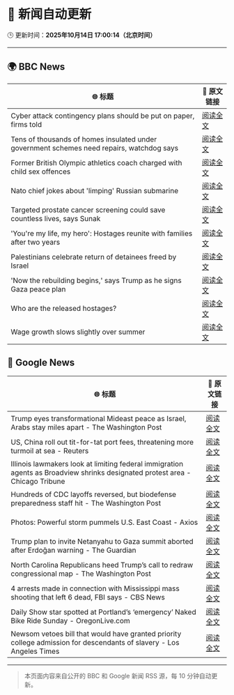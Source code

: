 # 🧠 新闻自动更新

🕒 更新时间：**2025年10月14日 17:00:14（北京时间）**

---

## 🌍 BBC News

| 🌐 标题 | 🔗 原文链接 |
|--------|-------------|
| Cyber attack contingency plans should be put on paper, firms told | [阅读全文](https://www.bbc.com/news/articles/ced61xv967lo?at_medium=RSS&at_campaign=rss) |
| Tens of thousands of homes insulated under government schemes need repairs, watchdog says | [阅读全文](https://www.bbc.com/news/articles/c3w965gz8zgo?at_medium=RSS&at_campaign=rss) |
| Former British Olympic athletics coach charged with child sex offences | [阅读全文](https://www.bbc.com/sport/athletics/articles/c2lp1w14lglo?at_medium=RSS&at_campaign=rss) |
| Nato chief jokes about 'limping' Russian submarine | [阅读全文](https://www.bbc.com/news/articles/ckgk2pn4v9lo?at_medium=RSS&at_campaign=rss) |
| Targeted prostate cancer screening could save countless lives, says Sunak | [阅读全文](https://www.bbc.com/news/articles/cwykxqerk12o?at_medium=RSS&at_campaign=rss) |
| 'You're my life, my hero': Hostages reunite with families after two years | [阅读全文](https://www.bbc.com/news/articles/cyv8p8m4qg6o?at_medium=RSS&at_campaign=rss) |
| Palestinians celebrate return of detainees freed by Israel | [阅读全文](https://www.bbc.com/news/articles/cr430epq45go?at_medium=RSS&at_campaign=rss) |
| 'Now the rebuilding begins,' says Trump  as he signs Gaza peace plan | [阅读全文](https://www.bbc.com/news/articles/c709jxxrrvlo?at_medium=RSS&at_campaign=rss) |
| Who are the released hostages? | [阅读全文](https://www.bbc.com/news/articles/cpvl9k4mw8no?at_medium=RSS&at_campaign=rss) |
| Wage growth slows slightly over summer | [阅读全文](https://www.bbc.com/news/articles/cjek274q99xo?at_medium=RSS&at_campaign=rss) |

## 📰 Google News

| 🌐 标题 | 🔗 原文链接 |
|--------|-------------|
| Trump eyes transformational Mideast peace as Israel, Arabs stay miles apart - The Washington Post | [阅读全文](https://news.google.com/rss/articles/CBMikgFBVV95cUxQSmFKWVUtemNIaVk3dzR3T01QTlQ4b0VmNHM3T2N2Y0FVTXR1eVhfZzY3WFI4MDhLTlhmTlNaRFdZNmwyTUVodnU1NTQxdkxTdTBuNHNSM0sxczZ0d0xNQURadXdNRGUwR1RNSXktaWhOOGEyVTd2NE5PZzVkU29MNElMbFBWZjlhdmxqZkJNaW5OUQ?oc=5) |
| US, China roll out tit-for-tat port fees, threatening more turmoil at sea - Reuters | [阅读全文](https://news.google.com/rss/articles/CBMitwFBVV95cUxOQzZ0OXpWdmxHSWh4dzlFcHpEa2ktaFJmQ2xMbDNreXVJMm53bGhnbEJRYy11UE45TGlZUDRXNnFPWUtOdmhQM1VhVndqRFhIQUpiM0hWbzFyaG5WNy1ySXV0ellxWW1ZdFM3cDVRSnlzQmIxNG5TazgycHdORWpySy1OVC1rUUJtZGRUamI3aHlhZVItWUZCS3VIWXRfb28tMjM2akpXdF9KSGxpYlM5V0ZfdDZXZzg?oc=5) |
| Illinois lawmakers look at limiting federal immigration agents as Broadview shrinks designated protest area - Chicago Tribune | [阅读全文](https://news.google.com/rss/articles/CBMiiAFBVV95cUxOT25wV3R1QlUxc3dxNnFZUmoteEgwTHh3ZWd6Tk11TXRFZmdQMjMxMUdzSHZVQkE3STViYlF4d2lGakEyZVVwUWxXcVUzbDNJWnZvTDYyRmtoMThUS2R2dGVVMUhHcFRxSkxTNC0tN2pFVWFiTlpZdTJBM1YyQ0VSUXk5ZF9ndzlT?oc=5) |
| Hundreds of CDC layoffs reversed, but biodefense preparedness staff hit - The Washington Post | [阅读全文](https://news.google.com/rss/articles/CBMiigFBVV95cUxOVDllS0RaY3lUY2JSeHF6MS1yLUlxd0VjajQ0VVY0ZDZKUFN0SWZiQnNMajdsWnhOdHViNVZLVDA0X08zeDEyQWc1VTBMd01xa1RzY1ItUjkzeGNGUG4yeGhPX2dta0w2M09kMFZ0UHpwUXNLRzJKc29felJzbUE5NkNUNjdfMUVfaGc?oc=5) |
| Photos: Powerful storm pummels U.S. East Coast - Axios | [阅读全文](https://news.google.com/rss/articles/CBMijAFBVV95cUxOR3JOMXpYQ1dTVGlmdmR1aGRVNWxscTI2Vnd2aldhZ2VEcE1Sb1A5VFBZdHJQM3VNZENSdG11WEItY2hLbm5JLUdMNWtRZlI2OWVCcEEzZURWaWh4MXZlLU1OVDBqei1mazdWbXl4ZEp3Y2FWcXpQNlh1NmtGUXlHTEwwTXdzcl9MUnh0Mw?oc=5) |
| Trump plan to invite Netanyahu to Gaza summit aborted after Erdoğan warning - The Guardian | [阅读全文](https://news.google.com/rss/articles/CBMipwFBVV95cUxNdjg5VTYxZkdUQmE0aHhmdDJ5bWhZbF9sT2VvSkxkNkdvSDhMNzhfejZLbkp2QVExMUZfWV9NVVhZV3pNbWZpVF9JZUZqbi1LeHhpM3FaX2czc2hZN25JN0VXX1J4UXJPUXlfUXhYRFNwcDBucHFBcTQwNHhoRmplaGFCYldWc3V3N0VYUXYtSWdVaGhOd1hXVnh2Zy15SzQ5V3N4WGEwUQ?oc=5) |
| North Carolina Republicans heed Trump’s call to redraw congressional map - The Washington Post | [阅读全文](https://news.google.com/rss/articles/CBMilAFBVV95cUxPWWxwbmpGSWZ6M2txd19CNl8yUFdLMjRhMi1TUFpPTThBNUZBdEE3S0xBNlduRThpY0lYY19xUWlsNXBueGZ3S0p5a0dQcm1SNE4zZTZ0RVJoRlY5cjNhZm5LZlRBcGdQMFpZeW50aEYycXVPdXc2M2ZVbThoaHpDTXRuWFpueF9mVXMxSWdpYmVabkVV?oc=5) |
| 4 arrests made in connection with Mississippi mass shooting that left 6 dead, FBI says - CBS News | [阅读全文](https://news.google.com/rss/articles/CBMieEFVX3lxTE1GLVJQR3ZBN3JISjBnSGRXX0hTQUwwRUYtSU1EUHltdXZrdDI5c2ZSaHFRdFBxMThfdldYWHFNQ1k0QTVaeDBTLU00U0twdDgzblB0Y2xZLTRyaWlmMWlfazNSdkhNelMyQXYtcGIxUm5SUmtiQlQ5Z9IBfkFVX3lxTFBwMUFJT0R2Wl9tVjJTaFp3RlpoNE01MklONk5RaWdQenRFNEJGYnJJRlIySkg3WElTdXY5SG0zdXMtbUNmSDI5R0k3ZXRCRkREa08zZ3lqcGhiVHRQbFBHOWRoOWpUWVVaVUJVVlRzbi14Y2x0dHRNakt6WlZRdw?oc=5) |
| Daily Show star spotted at Portland’s ‘emergency’ Naked Bike Ride Sunday - OregonLive.com | [阅读全文](https://news.google.com/rss/articles/CBMitAFBVV95cUxORkVrQ2dmV1ZCRWRYWjhvZFluMmR1YkE1dmo0Vk5Qd0RicXRPdVhpdnAzYnpJTWMtTlUtVXFpZTMtaTh3a0N1TmtzYy03YkNZTnZ1NWtjU1lOSnBULVJuSnZlNlcwTWZvcnk4Qml6bi1iZXdGSG5DUElQNURGdFR4Y0NSdnAyOVFqcjVlU3hoZE9SMHBJX2xmaUhpNEhpam9waWdmOERiUjFEamZ0OU03MjE5LW_SAcgBQVVfeXFMUHhCMXpjR0JJVVRRZlluZWxGUVRILXZnZHQ0eGtDQWprLU11TGZmX3BnU1VDYW82Rm56dEtpZW9xRUYxeS1EenNUd2w2OEZTeV80Tk1FTEJ6X0RneVNqN3FGZjdkUWdGOEZqekRiSUp0VGUteElfcjYxOEJIdVd6U3pndHV3eVFDY2RNU2RYbDRTYno4VnlENFdQTDlYaFFGLTJMLV9Tczd6T2xzMjJjQlAzNl96VTlQVkprcV9oaldHSFZzak85RHQ?oc=5) |
| Newsom vetoes bill that would have granted priority college admission for descendants of slavery - Los Angeles Times | [阅读全文](https://news.google.com/rss/articles/CBMiiwFBVV95cUxORUp4TW90NXBfbEJha2RBcTBPVTI2eVRudlAtcjUzRnFNRkJEbnZCWGZhcGQxR0dzaEtkRlhYbFAtYlBWX2U5dkRFRXp6STUyNFI0RHh2Qy1QNVYwTGtpWTFJblJxaVNrVk1yOGRlV3NJMTU5RUhURmxJMmtHaEtZM0kxU0cyQkpPZVBB?oc=5) |

---
> 本页面内容来自公开的 BBC 和 Google 新闻 RSS 源，每 10 分钟自动更新。